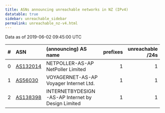 ```yaml
---
title: ASNs announcing unreachable networks in NZ (IPv4)
datatable: true
sidebar: unreachable_sidebar
permalink: unreachable_nz-v4.html
---
```


Data as of 2019-06-02 09:45:00 UTC


<div class="datatable-begin"></div>

|   # | ASN                                      | (announcing) AS name                              |   prefixes |   unreachable /24s |
|----:|:-----------------------------------------|:--------------------------------------------------|-----------:|-------------------:|
|   0 | [AS132014](unreachable_AS132014-v4.html) | NETPOLLER-AS-AP NetPoller Limited                 |          1 |                  1 |
|   1 | [AS56030](unreachable_AS56030-v4.html)   | VOYAGERNET-AS-AP Voyager Internet Ltd.            |          1 |                  1 |
|   2 | [AS138398](unreachable_AS138398-v4.html) | INTERNETBYDESIGN-AS-AP Internet by Design Limited |          1 |                  1 |

<div class="datatable-end"></div>